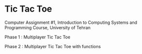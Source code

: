 # Tic Tac Toe
Computer Assignment #1, Introduction to Computing Systems and Programming Course, University of Tehran

Phase 1 : Multiplayer Tic Tac Toe 

Phase 2 : Multiplayer Tic Tac Toe with functions
